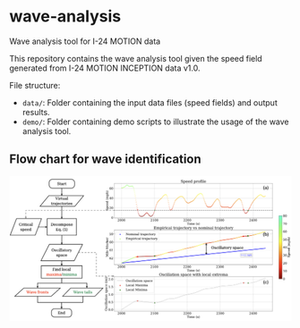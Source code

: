 # wave-analysis
Wave analysis tool for I-24 MOTION data

This repository contains the wave analysis tool given the speed field generated from I-24 MOTION INCEPTION data v1.0.

File structure:
- `data/`: Folder containing the input data files (speed fields) and output results.
- `demo/`: Folder containing demo scripts to illustrate the usage of the wave analysis tool.


## Flow chart for wave identification

![flow chart](flowchart.png)